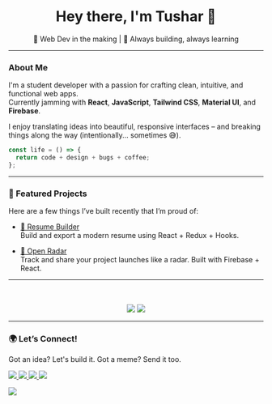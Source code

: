 

<h1 align="center">Hey there, I'm Tushar 👋</h1>

<p align="center">
  🚀 Web Dev in the making  | 🎯 Always building, always learning
</p>

---

### About Me

I'm a student developer with a passion for crafting clean, intuitive, and functional web apps.<br>
Currently jamming with **React**, **JavaScript**, **Tailwind CSS**, **Material UI**, and **Firebase**.

I enjoy translating ideas into beautiful, responsive interfaces – and breaking things along the way (intentionally... sometimes 😅).

```js
const life = () => {
  return code + design + bugs + coffee;
};
```

---

### 🚀 Featured Projects

Here are a few things I’ve built recently that I’m proud of:

- [🔧 Resume Builder](https://github.com/itsonlyTushar/Resume_Builder)  
  Build and export a modern resume using React + Redux + Hooks.

- [📍 Open Radar](https://github.com/itsonlyTushar/open-radar)  
  Track and share your project launches like a radar. Built with Firebase + React.

---

<div align="center">
 <br/><br/>
  <img src="https://github-readme-stats.vercel.app/api?username=itsonlyTushar&show_icons=true&theme=react&hide_border=true" />
  <img src="https://github-readme-stats.vercel.app/api/top-langs/?username=itsonlyTushar&layout=compact&theme=react&hide_border=true" />
</div>

---

### 🌍 Let’s Connect!

Got an idea? Let's build it. Got a meme? Send it too.

<p align="left">
  <a href="https://x.com/ts28_7">
    <img src="https://img.shields.io/badge/X-1DA1F2?style=for-the-badge&logo=twitter&logoColor=white" />
  </a>
  <a href="https://www.instagram.com/tushar_28.7/">
    <img src="https://img.shields.io/badge/Instagram-E4405F?style=for-the-badge&logo=instagram&logoColor=white" />
  </a>
  <a href="https://www.linkedin.com/in/tushar-soni-b0426022b/">
    <img src="https://img.shields.io/badge/LinkedIn-0A66C2?style=for-the-badge&logo=linkedin&logoColor=white" />
  </a>
  <a href="https://portfolio-site-six-navy.vercel.app/">
    <img src="https://img.shields.io/badge/Portfolio-111111?style=for-the-badge&logo=vercel&logoColor=white" />
  </a>
</p>

![](https://komarev.com/ghpvc/?username=itsonlyTushar&color=gray)

